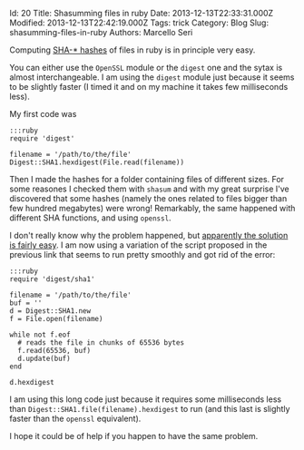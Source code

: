 Id: 20
Title: Shasumming files in ruby
Date: 2013-12-13T22:33:31.000Z
Modified: 2013-12-13T22:42:19.000Z
Tags: trick
Category: Blog
Slug: shasumming-files-in-ruby
Authors: Marcello Seri

Computing [SHA-\* hashes](http://en.wikipedia.org/wiki/Sha1sum) of files in ruby is in principle very easy.

You can either use the `OpenSSL` module or the `digest` one and the sytax is almost interchangeable. I am using the `digest` module just because it seems to be slightly faster (I timed it and on my machine it takes few milliseconds less).

My first code was

    :::ruby
    require 'digest'

    filename = '/path/to/the/file'
    Digest::SHA1.hexdigest(File.read(filename))

Then I made the hashes for a folder containing files of different sizes. For some reasones I checked them with `shasum` and with my great surprise I've discovered that some hashes (namely the ones related to files bigger than few hundred megabytes) were wrong! Remarkably, the same happened with different SHA functions, and using `openssl`.

I don't really know why the problem happened, but [apparently the solution is fairly easy](https://www.ruby-forum.com/topic/180458). I am now using a variation of the script proposed in the previous link that seems to run pretty smoothly and got rid of the error:

    :::ruby
    require 'digest/sha1'

    filename = '/path/to/the/file'
    buf = ''
    d = Digest::SHA1.new
    f = File.open(filename)

    while not f.eof
      # reads the file in chunks of 65536 bytes
      f.read(65536, buf)
      d.update(buf)
    end

    d.hexdigest

I am using this long code just because it requires some milliseconds less than `Digest::SHA1.file(filename).hexdigest` to run (and this last is slightly faster than the `openssl` equivalent).

I hope it could be of help if you happen to have the same problem.